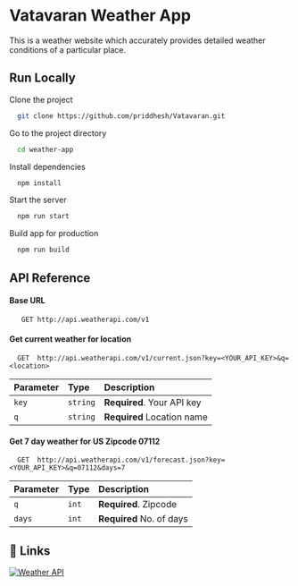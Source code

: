 # Vatavaran Weather App
This is a weather website which accurately provides detailed weather conditions of a particular place.

## Run Locally
Clone the project
```bash
  git clone https://github.com/priddhesh/Vatavaran.git
```

Go to the project directory

```bash
  cd weather-app
```

Install dependencies

```bash
  npm install
```

Start the server

```bash
  npm run start
```

Build app for production

```bash
  npm run build
```

## API Reference
#### Base URL
```http
   GET http://api.weatherapi.com/v1
```
#### Get current weather for location

```http
  GET  http://api.weatherapi.com/v1/current.json?key=<YOUR_API_KEY>&q=<location>
```

| Parameter | Type     | Description                |
| :-------- | :------- | :------------------------- |
| `key` | `string` | **Required**. Your API key |
| `q`| `string` | **Required**  Location name|

#### Get 7 day weather for US Zipcode 07112
```http
  GET  http://api.weatherapi.com/v1/forecast.json?key=<YOUR_API_KEY>&q=07112&days=7
```
| Parameter | Type     | Description                |
| :-------- | :------- | :------------------------- |
| `q` | `int` | **Required**. Zipcode |
| `days`| `int` | **Required**  No. of days|
## 🔗 Links
[![Weather API](https://img.shields.io/badge/weather_api-000?style=for-the-badge&logo=ko-fi&logoColor=white)](https://www.weatherapi.com/)

